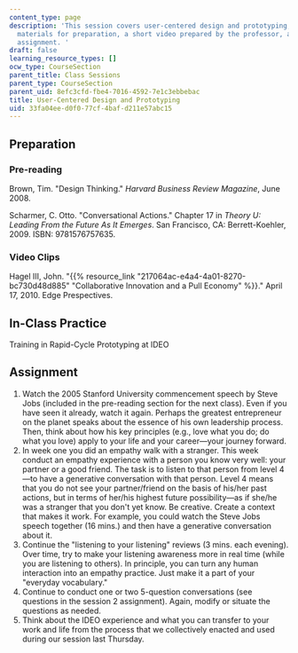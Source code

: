 ```yaml
---
content_type: page
description: 'This session covers user-centered design and prototyping, and includes
  materials for preparation, a short video prepared by the professor, and a reflection
  assignment. '
draft: false
learning_resource_types: []
ocw_type: CourseSection
parent_title: Class Sessions
parent_type: CourseSection
parent_uid: 8efc3cfd-fbe4-7016-4592-7e1c3ebbebac
title: User-Centered Design and Prototyping
uid: 33fa04ee-d0f0-77cf-4baf-d211e57abc15
---
```

## Preparation

### Pre-reading

Brown, Tim. "Design Thinking." *Harvard Business Review Magazine*, June 2008.

Scharmer, C. Otto. "Conversational Actions." Chapter 17 in *Theory U: Leading From the Future As It Emerges*. San Francisco, CA: Berrett-Koehler, 2009. ISBN: 9781576757635.

### Video Clips

Hagel III, John. "{{% resource_link "217064ac-e4a4-4a01-8270-bc730d48d885" "Collaborative Innovation and a Pull Economy" %}}." April 17, 2010. Edge Prespectives.

## In-Class Practice

Training in Rapid-Cycle Prototyping at IDEO

## Assignment

1. Watch the 2005 Stanford University commencement speech by Steve Jobs (included in the pre-reading section for the next class). Even if you have seen it already, watch it again. Perhaps the greatest entrepreneur on the planet speaks about the essence of his own leadership process. Then, think about how his key principles (e.g., love what you do; do what you love) apply to your life and your career—your journey forward.
2. In week one you did an empathy walk with a stranger. This week conduct an empathy experience with a person you know very well: your partner or a good friend. The task is to listen to that person from level 4—to have a generative conversation with that person. Level 4 means that you do not see your partner/friend on the basis of his/her past actions, but in terms of her/his highest future possibility—as if she/he was a stranger that you don't yet know. Be creative. Create a context that makes it work. For example, you could watch the Steve Jobs speech together (16 mins.) and then have a generative conversation about it.
3. Continue the "listening to your listening" reviews (3 mins. each evening). Over time, try to make your listening awareness more in real time (while you are listening to others). In principle, you can turn any human interaction into an empathy practice. Just make it a part of your "everyday vocabulary."
4. Continue to conduct one or two 5-question conversations (see questions in the session 2 assignment). Again, modify or situate the questions as needed.
5. Think about the IDEO experience and what you can transfer to your work and life from the process that we collectively enacted and used during our session last Thursday.